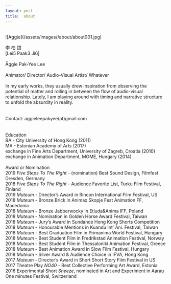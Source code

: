 ```yaml
---
layout: post
title:  about
---
```


<br>
![Aggie](/assets/images//about/about001.jpg)

李 柏 誼 <br>
[Lei5 Paak3 Ji6] <br>
<br>
Äggie Pak-Yee Lee <br>
<br>
Animator/ Director/ Audio-Visual Artist/ Whatever <br>
<br>
In my early works, they usually drew inspiration from observing the potential of matter and rolling in between the flow of audio-visual relationship. Lately, I am playing around with timing and narrative structure to unfold the absurdity in reality. <br>
<br>
<br>
Contact: aggieleepakyee(at)gmail.com <br>
<br>
<br>
Education <br>
BA - City University of Hong Kong (2011) <br>
MA - Estonian Academy of Arts (2017) <br>
exchange in Fine Arts Department, University of Zagreb, Croatia (2010) <br>
exchange in Animation Department, MOME, Hungary (2014) <br>
<br>
Award or Nomination <br>
2019 *Five Steps To The Right* - (nomination) Best Sound Design, Filmfest Dresden, Germany <br>
2018 *Five Steps To The Right* - Audience Favorite List, Turku Film Festival, Finland <br>
2019 *Muteum* - Director’s Award in Rincon International Film Festival, US <br>
2018 *Muteum* - Bronze Brick in Animax Skopje Fest Animation FF, Macedonia <br>
2018 *Muteum* - Bronze Jabberwocky in Etiuda&Anima IFF, Poland <br>
2018 *Muteum* - Nomination in Golden Horse Award Festival, Taiwan <br>
2018 *Muteum* - Jury’s Award in Sundance Hong Kong Shorts Competition <br>
2018 *Muteum* - Honourable Mentions in Kuandu Int’ Ani. Festival, Taiwan <br>
2018 *Muteum* - Best Graduation Film in Primanima World Festival, Hungary <br>
2018 *Muteum* - Best Student Film in Fredrikstad Animation Festival, Norway <br>
2018 *Muteum* - Best Student Film in Thessaloniki Animation Festival, Greece <br>
2018 *Muteum* - Best Animation Award in Slow Film Festival, Hungary <br>
2018 *Muteum* - Silver Award & Audience Choice in IFVA, Hong Kong <br>
2017 *Muteum* - Director’s Award in Short Short Story Film Festival in US <br>
2017 Theatre Play *NO40* - Best Collective Performing Art Award, Estonia <br>
2016 Experimental Short *Sneeze*, nominated in Art and Experiment in Aarau One minutes Festival, Switzerland